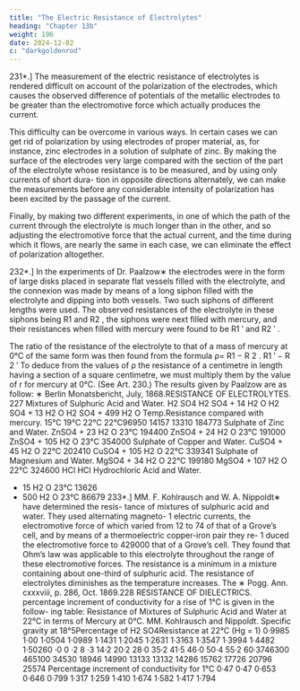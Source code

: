 ```yaml
---
title: "The Electric Resistance of Electrolytes"
heading: "Chapter 13b"
weight: 196
date: 2024-12-02
c: "darkgoldenrod"
---
```




231*.] The measurement of the electric resistance of electrolytes is rendered difficult on account of the polarization of the electrodes, which causes the observed difference of potentials of the metallic electrodes to be greater than the electromotive force which actually produces the current.

This difficulty can be overcome in various ways. In certain cases we can get rid of polarization by using electrodes of proper material, as, for instance, zinc electrodes in a solution of sulphate of zinc. By making the surface of the electrodes very large compared with the section of the part of the electrolyte whose resistance is to be measured, and by using only currents of short dura- tion in opposite directions alternately, we can make the measurements before any considerable intensity of polarization has been excited by the passage of the current.

Finally, by making two different experiments, in one of which the path of
the current through the electrolyte is much longer than in the other, and so
adjusting the electromotive force that the actual current, and the time during
which it flows, are nearly the same in each case, we can eliminate the effect
of polarization altogether.

232*.] In the experiments of Dr. Paalzow∗ the electrodes were in the form
of large disks placed in separate flat vessels filled with the electrolyte, and the
connexion was made by means of a long siphon filled with the electrolyte and
dipping into both vessels. Two such siphons of different lengths were used.
The observed resistances of the electrolyte in these siphons being R1 and
R2 , the siphons were next filled with mercury, and their resistances when
filled with mercury were found to be R1 ′ and R2 ′ .

The ratio of the resistance of the electrolyte to that of a mass of mercury
at 0°C of the same form was then found from the formula
ρ=
R1 − R 2
.
R1 ′ − R 2 ′
To deduce from the values of ρ the resistance of a centimetre in length
having a section of a square centimetre, we must multiply them by the value
of r for mercury at 0°C. (See Art. 230.)
The results given by Paalzow are as follow:
∗
Berlin Monatsbericht, July, 1868.RESISTANCE OF ELECTROLYTES.
227
Mixtures of Sulphuric Acid and Water.
H2 SO4
H2 SO4 + 14 H2 O
H2 SO4 + 13 H2 O
H2 SO4 + 499 H2 O
Temp.Resistance compared
with mercury.
15°C
19°C
22°C
22°C96950
14157
13310
184773
Sulphate of Zinc and Water.
ZnSO4 + 23 H2 O
23°C
194400
ZnSO4 + 24 H2 O
23°C
191000
ZnSO4 + 105 H2 O
23°C
354000
Sulphate of Copper and Water.
CuSO4 + 45 H2 O
22°C
202410
CuSO4 + 105 H2 O
22°C
339341
Sulphate of Magnesium and Water.
MgSO4 + 34 H2 O
22°C
199180
MgSO4 + 107 H2 O
22°C
324600
HCl
HCl
Hydrochloric Acid and Water.
+ 15 H2 O
23°C
13626
+ 500 H2 O
23°C
86679
233*.] MM. F. Kohlrausch and W. A. Nippoldt∗ have determined the resis-
tance of mixtures of sulphuric acid and water. They used alternating magneto-
1
electric currents, the electromotive force of which varied from 12 to 74
of that
of a Grove’s cell, and by means of a thermoelectric copper-iron pair they re-
1
duced the electromotive force to 429000
that of a Grove’s cell. They found that
Ohm’s law was applicable to this electrolyte throughout the range of these
electromotive forces.
The resistance is a minimum in a mixture containing about one-third of
sulphuric acid.
The resistance of electrolytes diminishes as the temperature increases. The
∗
Pogg. Ann. cxxxviii, p. 286, Oct. 1869.228
RESISTANCE OF DIELECTRICS.
percentage increment of conductivity for a rise of 1°C is given in the follow-
ing table:
Resistance of Mixtures of Sulphuric Acid and Water at 22°C in terms of
Mercury at 0°C. MM. Kohlrausch and Nippoldt.
Specific gravity
at 18°5Percentage of
H2 SO4Resistance at
22°C (Hg = 1)
0·9985
1·00
1·0504
1·0989
1·1431
1·2045
1·2631
1·3163
1·3547
1·3994
1·4482
1·50260 ·0
0 ·2
8 ·3
14·2
20·2
28·0
35·2
41·5
46·0
50·4
55·2
60·3746300
465100
34530
18946
14990
13133
13132
14286
15762
17726
20796
25574
Percentage
increment of
conductivity
for 1°C
0·47
0·47
0·653
0·646
0·799
1·317
1·259
1·410
1·674
1·582
1·417
1·794

